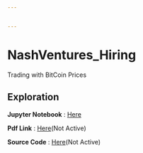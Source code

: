 ```yaml
---


---
```


<h1 id="nashventures_hiring">NashVentures_Hiring</h1>
<p>Trading with BitCoin Prices</p>
<h2 id="exploration">Exploration</h2>
<p><strong>Jupyter Notebook</strong> :  <a href="https://nbviewer.jupyter.org/github/MayukhSobo/NashVentures_Hiring/blob/master/BtcTrading.ipynb">Here</a></p>
<p><strong>Pdf Link</strong> : <a href="#">Here</a>(Not Active)</p> 
<p><strong>Source Code</strong> : <a href="#">Here</a>(Not Active)</p> 

